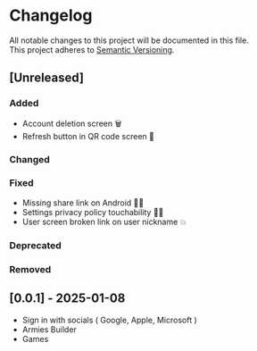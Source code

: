 # Changelog

All notable changes to this project will be documented in this file.  
This project adheres to [Semantic Versioning](https://semver.org/).

## [Unreleased]

### Added

- Account deletion screen 🗑️
- Refresh button in QR code screen 📱

### Changed

### Fixed

- Missing share link on Android ⛓️‍💥
- Settings privacy policy touchability 🫵🏼
- User screen broken link on user nickname 💥

### Deprecated

### Removed

## [0.0.1] - 2025-01-08

- Sign in with socials ( Google, Apple, Microsoft )
- Armies Builder
- Games
